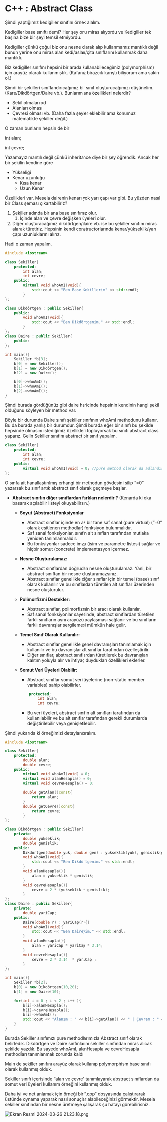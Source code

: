 # C++ : Abstract Class

Şimdi yaptığımız kedigiller sınıfını örnek alalım. 

Kedigiller base sınıftı demi? Her şey onu miras alıyordu ve Kedigiller tek başına bize bir şeyi temsil etmiyordu. 

Kedigiller çünkü çoğul biz onu nesne olarak alıp kullanmamız mantıklı değil bunun yerine onu miras alan kedi/aslan/çita sınıflarını kullanmak daha mantıklı.

 Biz kedigiller sınıfını hepsini bir arada kullanabileceğimiz (polymorphism) için arayüz olarak kullanmıştık. (Kafanız birazcık karıştı biliyorum ama sakin ol.)

Şimdi bir şekilleri sınıflandırıcağımız bir sınıf oluşturucağımızı düşünelim. (Kare/Dikdörtgen/Daire vb.). Bunlarım ana özellikleri nelerdir?

- Şekil olmaları xd
- Alanları olması
- Çevresi olması vb. (Daha fazla şeyler eklebilir ama konumuz  matematikte şekiller değil.)

O zaman bunların hepsin de bir 

int alan;

int çevre;

Yazamayız mantılı değil çünkü  inheritance diye bir şey öğrendik. Ancak her bir şekilin kendine göre 

- Yükseliği
- Kenar uzunluğu
    - Kısa kenar
    - Uzun Kenar

Özellikleri var. Mesela dairenin kenarı yok yarı çapı var gibi. Bu yüzden nasıl bir Class şeması çıkartabiliriz?

1. Şekiller adında bir ana base sınıfımız olur.
    1. İçinde alan ve çevre değişken üyeleri olur.
2. Diğer oluşturacağımız dikdörtgen/daire vb. ise bu şekiller sınıfını miras alarak türetiriz. Hepsinin kendi constructorlarında kenar/yükseklik/yarı çapı uzunluklarını alırız.

Hadi o zaman yapalım.

```cpp
#include <iostream>

class Sekiller{
	protected:
		int alan;
		int cevre;
	public:
		virtual void whoAmI(void){
			std::cout << "Ben Base Sekillerim" << std::endl;
		}
};

class Dikdörtgen : public Sekiller{
	public:
		void whoAmI(void){
			std::cout << "Ben Dikdörtgenim." << std::endl;
		}	
};
class Daire : public Sekiller{
	public:
};

int main(){
	Sekiller *b[3];
	b[0] = new Sekiller(); 
	b[1] = new Dikdörtgen();
	b[2] = new Daire(); 

	b[0]->whoAmI();
	b[1]->whoAmI();
	b[2]->whoAmI();
}

```

Şimdi burada gördüğünüz gibi daire haricinde hepsinin kendinin hangi şekil olduğunu söyleyen bir method var.

Böyle bir durumda Daire sınıfı şekiller sınıfının whoAmI methodunu kullanır. Bu da burada yanlış bir durumdur. Şimdi burada eğer bir sınıfı bu şekilde hepsinde olmasını istediğimiz özellikleri topluyorsak bu sınıfı abstract class yaparız. Gelin Sekiller sınıfını abstract bir sınıf yapalım.

 

```cpp
class Sekiller{
	protected:
		int alan;
		int cevre;
	public:
		virtual void whoAmI(void) = 0; //pure method olarak da adlandırılır.
};
```

O sınfa ait hanallaştırılmış erhangi bir methodun gövdesini silip “=0” yazarsak bu sınıf artık abstract sınıf olarak geçmeye başlar.

- **Abstract sınıfın diğer sınıflardan farkları nelerdir ?** (Kenarda ki oka basarak açılabilir listeyi okuyabilirsin.)
    - **Soyut (Abstract) Fonksiyonlar:**
        - Abstract sınıflar içinde en az bir tane saf sanal (pure virtual) (”=0” olarak eşitlenen methodlar) fonksiyon bulunmalıdır.
        - Saf sanal fonksiyonlar, sınıfın alt sınıfları tarafından mutlaka yeniden tanımlanmalıdır.
        - Bu fonksiyonlar sadece imza (isim ve parametre listesi) sağlar ve hiçbir somut (concrete) implementasyon içermez.
    - **Nesne Oluşturulamaz:**
        - Abstract sınıflardan doğrudan nesne oluşturulamaz. Yani, bir abstract sınıftan bir nesne oluşturamazsınız.
        - Abstract sınıflar genellikle diğer sınıflar için bir temel (base) sınıf olarak kullanılır ve bu sınıflardan türetilen alt sınıflar üzerinden nesne oluşturulur.
    - **Polimorfizmi Destekler:**
        - Abstract sınıflar, polimorfizmin bir aracı olarak kullanılır.
        - Saf sanal fonksiyonlar sayesinde, abstract sınıflardan türetilen farklı sınıfların aynı arayüzü paylaşması sağlanır ve bu sınıfların farklı davranışlar sergilemesi mümkün hale gelir.
    - **Temel Sınıf Olarak Kullanılır:**
        - Abstract sınıflar genellikle genel davranışları tanımlamak için kullanılır ve bu davranışlar alt sınıflar tarafından özelleştirilir.
        - Diğer sınıflar, abstract sınıflardan türetilerek bu davranışları kalıtım yoluyla alır ve ihtiyaç duydukları özellikleri eklerler.
    - **Somut Veri Üyeleri Olabilir:**
        - Abstract sınıflar somut veri üyelerine (non-static member variables) sahip olabilirler.
        
        ```cpp
        	protected:
        		int alan;
        		int cevre;
        ```
        
        - Bu veri üyeleri, abstract sınıfın alt sınıfları tarafından da kullanılabilir ve bu alt sınıflar tarafından gerekli durumlarda değiştirilebilir veya genişletilebilir.

Şimdi yukarıda ki örneğimizi detaylandıralım.

```cpp
#include <iostream>

class Sekiller{
	protected:
		double alan;
		double cevre;
	public:
		virtual void whoAmI(void) = 0;
		virtual void alanHesapla() = 0;
		virtual void cevreHesapla() = 0;

		double getAlan()const{
			return alan;
		}
		double getCevre()const{
			return cevre;
		}
};

class Dikdörtgen : public Sekiller{
	private:
		double yukseklik;
		double genislik;
	public:
		Dikdörtgen(double yuk, double gen) : yukseklik(yuk), genislik(gen){}
		void whoAmI(void){
			std::cout << "Ben Dikdörtgenim." << std::endl;
		}
		void alanHesapla(){
			alan = yukseklik * genislik;
		}
		void cevreHesapla(){
			cevre = 2 * (yukseklik + genislik);
		}
};
class Daire : public Sekiller{
	private:
		double yariCap;
	public:
		Daire(double r) : yariCap(r){}
		void whoAmI(void){
			std::cout << "Ben Daireyim." << std::endl;
		}
		void alanHesapla(){
			alan = yariCap * yariCap * 3.14;
		}
		void cevreHesapla(){
			cevre = 2 * 3.14  * yariCap ;
		}
};

int main(){
	Sekiller *b[2];
	b[0] = new Dikdörtgen(10,20);
	b[1] = new Daire(10); 

	for(int i = 0 ; i < 2 ; i++ ){
		b[i]->alanHesapla();
		b[i]->cevreHesapla();
		b[i]->whoAmI();
		std::cout << "Alanım : " << b[i]->getAlan() << " | Çevrem : " << b[i]->getCevre() << std::endl;
	}
}

```

Burada Sekiller sınıfımızı pure methodlarımızla Abstract sınıf olarak belirledik. Dikdörtgen ve Daire sınfınlarını sekiller sınıfından miras alıcak şekilde yazdık. Bu sayede whoAmI, alanHesapla ve cevreHesapla methodları tanımlanmak zorunda kaldı.

Main de sekiller sınıfını arayüz olarak kullanıp polymorphism base sınıfı olarak kullanmış olduk.

Sekiller sınıfı içerisinde “alan ve çevre” tanımlayarak abstract sınıflardan da somut veri üyeleri kullanım örneğini kullanmış olduk.

Daha iyi ve net anlamak için örneği bir “.cpp” dosyasında çalıştırarak üstünde oynama yaparak nasıl sonuçlar alabileceğinizi görmektir. Mesela sekiller sınıfından bir nesne üretmeye çalışarak şu hatayı görebilirisniz.

![Ekran Resmi 2024-03-26 21.23.18.png](C++%20Abstract%20Class%20bded5e81aac143f696f533eb147008bd/Ekran_Resmi_2024-03-26_21.23.18.png)